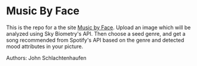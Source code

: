 # Music By Face
This is the repo for a the site [Music by Face](http://musicbyface.surge.sh). Upload an image which will be analyzed using Sky Biometry's API. Then choose a seed genre, and get a song recommended from Spotify's API based on the genre and detected mood attributes in your picture.

Authors: John Schlachtenhaufen